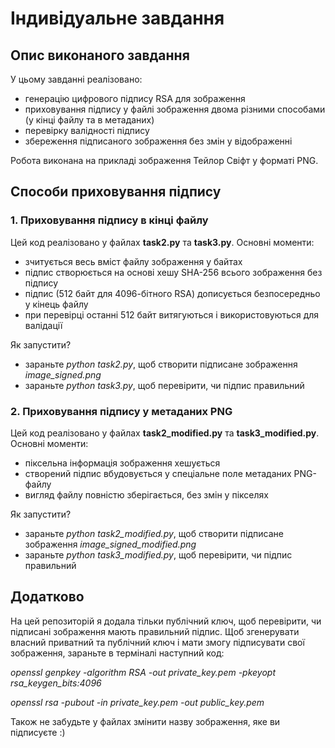 # Індивідуальне завдання

## Опис виконаного завдання

У цьому завданні реалізовано:
- генерацію цифрового підпису RSA для зображення
- приховування підпису у файлі зображення двома різними способами (у кінці файлу та в метаданих)
- перевірку валідності підпису
- збереження підписаного зображення без змін у відображенні

Робота виконана на прикладі зображення Тейлор Свіфт у форматі PNG.

## Способи приховування підпису

### 1. Приховування підпису в кінці файлу

Цей код реалізовано у файлах **task2.py** та **task3.py**. Основні моменти:
- зчитується весь вміст файлу зображення у байтах
- підпис створюється на основі хешу SHA-256 всього зображення без підпису
- підпис (512 байт для 4096-бітного RSA) дописується безпосередньо у кінець файлу
- при перевірці останні 512 байт витягуються і використовуються для валідації

Як запустити?
- зараньте *python task2.py*, щоб створити підписане зображення *image_signed.png*
- зараньте *python task3.py*, щоб перевірити, чи підпис правильний


### 2. Приховування підпису у метаданих PNG

Цей код реалізовано у файлах **task2_modified.py** та **task3_modified.py**. Основні моменти:
- піксельна інформація зображення хешується
- створений підпис вбудовується у спеціальне поле метаданих PNG-файлу
- вигляд файлу повністю зберігається, без змін у пікселях

Як запустити?
- зараньте *python task2_modified.py*, щоб створити підписане зображення *image_signed_modified.png*
- зараньте *python task3_modified.py*, щоб перевірити, чи підпис правильний

## Додатково

На цей репозиторій я додала тільки публічний ключ, щоб перевірити, чи підписані зображення мають правильний підпис. Щоб згенерувати власний приватний та публічний ключ і мати змогу підписувати свої зображення, зараньте в терміналі наступний код:

*openssl genpkey -algorithm RSA -out private_key.pem -pkeyopt rsa_keygen_bits:4096*

*openssl rsa -pubout -in private_key.pem -out public_key.pem*

Також не забудьте у файлах змінити назву зображення, яке ви підписуєте :)

